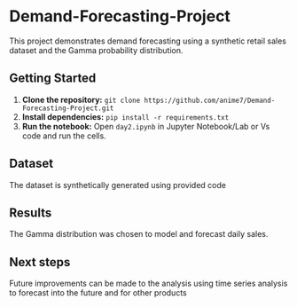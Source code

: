 # Demand-Forecasting-Project

This project demonstrates demand forecasting using a synthetic retail sales dataset and the Gamma probability distribution.

## Getting Started


1. **Clone the repository:**  `git clone https://github.com/anime7/Demand-Forecasting-Project.git`
2. **Install dependencies:** `pip install -r requirements.txt`
3. **Run the notebook:** Open `day2.ipynb` in Jupyter Notebook/Lab or Vs code and run the cells.


## Dataset

The dataset is synthetically generated using provided code



## Results
The Gamma distribution was chosen to model and forecast daily sales.


## Next steps
Future improvements can be made to the analysis using time series analysis to forecast into the future and for other products 
